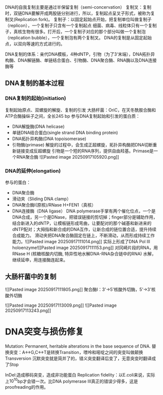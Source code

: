 DNA的自我复制主要是通过半保留复制（semi-concervation）
复制叉：复制时，双链DNA要解开成两股链分别进行，所以，复制起点呈叉子形式，被称为复制叉(Replication fork)。
复制子：以固定起始点开始，把复制单位叫做复制子（replicon），一个复制子只含有一个复制起点
细菌、病毒、线粒体只有一个复制子，真核生物有很多。打开后，一个复制子对应的那个部分叫做一个复制泡（replication bubble），一个复制泡有两个复制叉。
DNA的复制是从固定起始点，以双向等速的方式进行的。

DNA复制的体系：亲代DNA模板，4种dNTP，引物（为了3‘末端），DNA拓扑异构酶、DNA解链酶、单链结合蛋白、引物酶、DNA聚合酶、RNA酶以及DNA连接酶等

## DNA复制的基本过程
### DNA复制的起始(initiation)
复制起始原点、双螺旋的解旋、复制的引发
大肠杆菌：OriC，在天冬酰胺合酶和ATP合酶操纵子之间，全长245 bp
参与DNA复制起始和引发的蛋白质：
- DNA解旋酶(DNA helicase)
- 单链DNA结合蛋白(single strand DNA binding protein)
- DNA拓扑异构酶(DNA topoisomerase)
- 引物酶(primase)
解旋的过程中，会生成正超螺旋，拓扑异构酶把DNA切断重新链接变成反超螺旋
引物是一个短的RNA序列，提供自由羟基。Primase是一个RNA聚合酶
![[Pasted image 20250917105920.png]]

### DNA的延伸(elongation)
参与的蛋白：
- DNA聚合酶
- 滑动夹（Sliding DNA clamp）
- DNA聚合酶I(原核)/RNase H+FEN1（真核）
- DNA连接酶（DNA ligase）
DNA polymerase手掌有两个催化位点，一个是DNA合成，另一个是DNase，把错误链接的剪切掉；finger部分是辅助作用，结合新进入的dNTP，让模板链形成弯曲，让要配对的那个碱基和新进来的dNTP配对；大拇指和新合成的DNA互作，让新合成的链位置合适，提升持续合成能力。
滑动夹把DNA聚合酶固定在链上，不断滑动，从而形成持续工作能力。![[Pasted image 20250917111014.png]]
实际上形成了DNA Pol III holoenzyme![[Pasted image 20250917111153.png]]
对冈崎片段的RNA，用RNase H (核糖核酸内切酶, 特异性地水解DNA-RNA杂合链中的RNA) 水解，继续延申，用连接酶连起来。

## 大肠杆菌中的复制
![[Pasted image 20250917111805.png]]
聚合酶I：3'->5'核酸外切酶，5'->3'核酸外切酶


![[Pasted image 20250917113009.png]]
![[Pasted image 20250917113243.png]]
# DNA突变与损伤修复
Mutation: Permanent, heritable alterations in the base sequence of DNA. 
替换突变：A<->G,C<->T是转换Transition，嘌呤和嘧啶之间的突变叫做颠换Transversion
沉默突变就是简并了的，错义突变翻译后变了，无意突变时翻译成了Stop

InDel:造成移码突变，造成非功能蛋白
Replication fidelity：以E.coli来说，实际上$10^{10}$bp才会错一次。比DNA polymerase III真正的错误少得多，这是proofreading的作用。